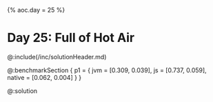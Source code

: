 {%
aoc.day = 25
%}

# Day 25: Full of Hot Air

@:include(/inc/solutionHeader.md)

@:benchmarkSection {
p1 = {
jvm = [0.309, 0.039],
js = [0.737, 0.059],
native = [0.062, 0.004]
}
}

@:solution